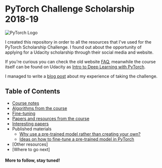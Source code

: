 # PyTorch Challenge Scholarship 2018-19

![PyTorch Logo](https://github.com/pytorch/pytorch/blob/master/docs/source/_static/img/pytorch-logo-dark.png)

I created this repository in order to all the resources that I've used for the PyTorch Scholarship Challenge. I found out about the opportunity of applying for a Udacity scholarship through their social media and website.

If you're curious you can check the old website [FAQ](https://sites.google.com/udacity.com/pytorch-scholarship-facebook/phase-1-archived/faqs-archived), meanwhile the course itself can be found on Udacity as [Intro to Deep Learning with PyTorch](https://www.udacity.com/course/deep-learning-pytorch--ud188).

I managed to write a [blog post](https://masterflorin.github.io/2019/01/11/my-thoughts-pytorch-challenge.html) about my experience of taking the challenge.

## Table of Contents
- [Course notes](course_notes/course_notes.md)
- [Algorithms from the course](algorithms/algorithms_notes.md)
- [Fine-tuning ](fine_tuning/fine_tuning.md)
- [Papers and resources from the course](papers/papers_from_course.md)
- [Interesting papers](papers/interesting_papers.md)
- Published materials
	- [Why use a pre-trained model rather than creating your own?](https://medium.com/udacity-pytorch-challengers/why-use-a-pre-trained-model-rather-than-creating-your-own-d0e3a17e202f)
	- [Ideas on how to fine-tune a pre-trained model in PyTorch](https://medium.com/udacity-pytorch-challengers/ideas-on-how-to-fine-tune-a-pre-trained-model-in-pytorch-184c47185a20)
- [Other resources]
- [Where to go next]

#### More to follow, stay tuned!